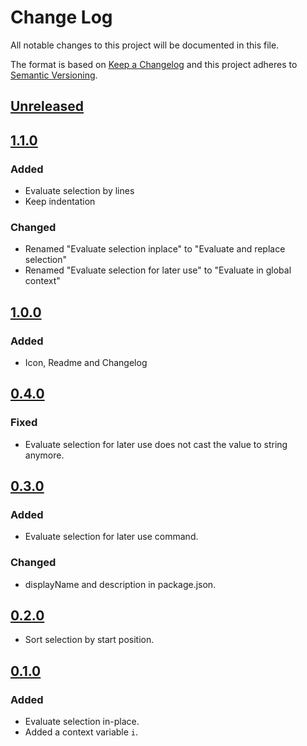 # Change Log

All notable changes to this project will be documented in this file.

The format is based on [Keep a Changelog](http://keepachangelog.com/)
and this project adheres to [Semantic Versioning](http://semver.org/).

## [Unreleased]

## [1.1.0]

### Added

- Evaluate selection by lines
- Keep indentation

### Changed

- Renamed "Evaluate selection inplace" to "Evaluate and replace selection"
- Renamed "Evaluate selection for later use" to "Evaluate in global context"

## [1.0.0]

### Added

- Icon, Readme and Changelog

## [0.4.0]

### Fixed

- Evaluate selection for later use does not cast the value to string anymore.

## [0.3.0]

### Added

- Evaluate selection for later use command.

### Changed

- displayName and description in package.json.

## [0.2.0]

- Sort selection by start position.

## [0.1.0]

### Added

- Evaluate selection in-place.
- Added a context variable `i`.

[Unreleased]: https://github.com/cprogrammer1994/vscode-evaluate-selection-inplace/compare/1.1.0...master
[1.1.0]: https://github.com/cprogrammer1994/vscode-evaluate-selection-inplace/compare/1.0.0...1.1.0
[1.0.0]: https://github.com/cprogrammer1994/vscode-evaluate-selection-inplace/compare/0.4.0...1.0.0
[0.4.0]: https://github.com/cprogrammer1994/vscode-evaluate-selection-inplace/compare/0.3.0...0.4.0
[0.3.0]: https://github.com/cprogrammer1994/vscode-evaluate-selection-inplace/compare/0.2.0...0.3.0
[0.2.0]: https://github.com/cprogrammer1994/vscode-evaluate-selection-inplace/compare/0.1.0...0.2.0
[0.1.0]: https://github.com/cprogrammer1994/vscode-evaluate-selection-inplace/tree/0.1.0
